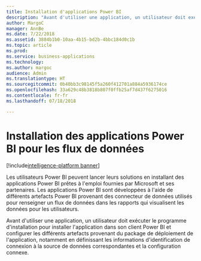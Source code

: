 ```yaml
---
title: Installation d'applications Power BI
description: "Avant d'utiliser une application, un utilisateur doit exécuter le programme d'installation pour installer l'application sur son client Power BI."
author: MargoC
manager: AnnBe
ms.date: 7/22/2018
ms.assetid: 3884b1b0-10aa-4b15-bd2b-4bbc184d0c1b
ms.topic: article
ms.prod: 
ms.service: business-applications
ms.technology: 
ms.author: margoc
audience: Admin
ms.translationtype: HT
ms.sourcegitcommit: 0b40bb3c98145f5a260f412701a884a5936174ce
ms.openlocfilehash: 33a629c48b3818b807f0ffb25af7d437f6275016
ms.contentlocale: fr-fr
ms.lasthandoff: 07/18/2018

---
```

# <a name="installing-power-bi-apps-for-dataflows"></a>Installation des applications Power BI pour les flux de données

[!include[intelligence-platform banner](../../includes/intelligence-platform.md)]



Les utilisateurs Power BI peuvent lancer leurs solutions en installant des applications Power BI prêtes à l'emploi fournies par Microsoft et ses partenaires. Les applications Power BI sont développées à l'aide de différents artefacts Power BI provenant des connecteur de données utilisés pour renseigner un flux de données dans les rapports qui visualisent les données pour les utilisateurs. 

Avant d'utiliser une application, un utilisateur doit exécuter le programme d'installation pour installer l'application dans son client Power BI et configurer les différents artefacts provenant du package de déploiement de l'application, notamment en définissant les informations d'identification de connexion à la source de données correspondantes et la configuration connexe.

